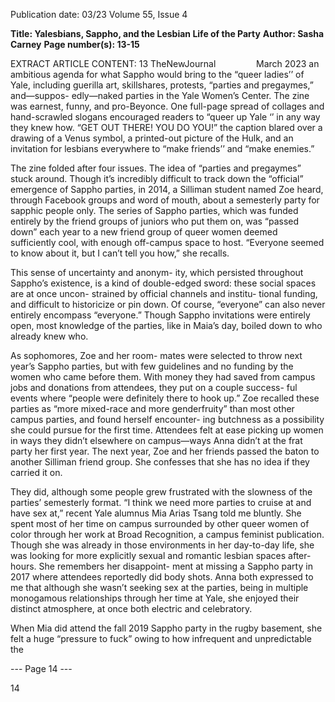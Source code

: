 Publication date: 03/23
Volume 55, Issue 4

**Title: Yalesbians, Sappho, and the Lesbian Life of the Party**
**Author: Sasha Carney**
**Page number(s): 13-15**

EXTRACT ARTICLE CONTENT:
13
TheNewJournal        March 2023
an ambitious agenda for what Sappho 
would bring to the “queer ladies’’ of Yale, 
including guerilla art, skillshares, protests, 
“parties and pregaymes,” and—suppos-
edly—naked parties in the Yale Women’s 
Center. The zine was earnest, funny, and 
pro-Beyonce. One full-page spread of 
collages and hand-scrawled slogans 
encouraged readers to “queer up Yale ‘’ in 
any way they knew how. “GET OUT 
THERE! YOU DO YOU!” the caption 
blared over a drawing of a Venus symbol, 
a printed-out picture of the Hulk, and 
an invitation for lesbians everywhere to 
“make friends’’ and “make enemies.”

The zine folded after four issues. The 
idea of “parties and pregaymes” stuck 
around. Though it’s incredibly difficult 
to track down the “official” emergence of 
Sappho parties, in 2014, a Silliman student 
named Zoe heard, through Facebook 
groups and word of mouth, about a 
semesterly party for sapphic people only. 
The series of Sappho parties, which was 
funded entirely by the friend groups of 
juniors who put them on, was “passed 
down” each year to a new friend group 
of queer women deemed sufficiently cool, 
with enough off-campus space to host. 
“Everyone seemed to know about it, but I 
can’t tell you how,” she recalls.

This sense of uncertainty and anonym-
ity, which persisted throughout Sappho’s 
existence, is a kind of double-edged sword: 
these social spaces are at once uncon-
strained by official channels and institu-
tional funding, and difficult to historicize 
or pin down. Of course, “everyone” can 
also never entirely encompass “everyone.” 
Though Sappho invitations were entirely 
open, most knowledge of the parties, like 
in Maia’s day, boiled down to who already 
knew who.

As sophomores, Zoe and her room-
mates were selected to throw next year’s 
Sappho parties, but with few guidelines 
and no funding by the women who came 
before them. With money they had saved 
from campus jobs and donations from 
attendees, they put on a couple success-
ful events where “people were definitely 
there to hook up.” Zoe recalled these 
parties as “more mixed-race and more 
genderfruity” than most other campus 
parties, and found herself encounter-
ing butchness as a possibility she could 
pursue for the first time. Attendees felt 
at ease picking up women in ways they 
didn’t elsewhere on campus—ways Anna 
didn’t at the frat party her first year. The 
next year, Zoe and her friends passed the 
baton to another Silliman friend group. 
She confesses that she has no idea if they 
carried it on.

They did, although some people 
grew frustrated with the slowness of the 
parties’ semesterly format. “I think we 
need more parties to cruise at and have 
sex at,” recent Yale alumnus Mia Arias 
Tsang told me bluntly. She spent most of 
her time on campus surrounded by other 
queer women of color through her work 
at Broad Recognition, a campus feminist 
publication. Though she was already in 
those environments in her day-to-day 
life, she was looking for more explicitly 
sexual and romantic lesbian spaces after-
hours. She remembers her disappoint-
ment at missing a Sappho party in 2017 
where attendees reportedly did body 
shots. Anna both expressed to me that 
although she wasn’t seeking sex at the 
parties, being in multiple monogamous 
relationships through her time at Yale, 
she enjoyed their distinct atmosphere, at 
once both electric and celebratory.


When Mia did attend the fall 2019 
Sappho party in the rugby basement, she 
felt a huge “pressure to fuck” owing to 
how infrequent and unpredictable the


--- Page 14 ---

14